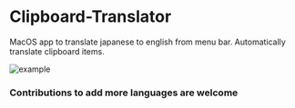 # Clipboard-Translator
MacOS app to translate japanese to english from menu bar. Automatically translate clipboard items.

![example](https://media.giphy.com/media/l4pTj8jMCP4gKTaxO/giphy.gif)

### Contributions to add more languages are welcome
